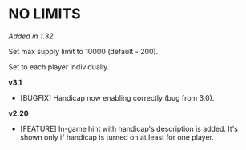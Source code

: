 # NO LIMITS

*Added in 1.32*

Set max supply limit to 10000 (default - 200).

Set to each player individually.

**v3.1**

* [BUGFIX] Handicap now enabling correctly (bug from 3.0).

**v2.20**

* [FEATURE] In-game hint with handicap's description is added. It's shown only if handicap is turned on at least for one player.
